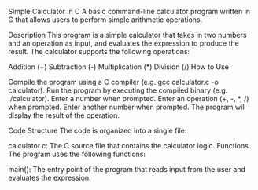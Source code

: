 Simple Calculator in C
A basic command-line calculator program written in C that allows users to perform simple arithmetic operations.

Description This program is a simple calculator that takes in two numbers and an operation as input, and evaluates the expression to produce the result. The calculator supports the following operations:

Addition (+)
Subtraction (-)
Multiplication (*)
Division (/)
How to Use

Compile the program using a C compiler (e.g. gcc calculator.c -o calculator).
Run the program by executing the compiled binary (e.g. ./calculator).
Enter a number when prompted.
Enter an operation (+, -, *, /) when prompted.
Enter another number when prompted.
The program will display the result of the operation.




Code Structure The code is organized into a single file:

calculator.c: The C source file that contains the calculator logic.
Functions The program uses the following functions:

main(): The entry point of the program that reads input from the user and evaluates the expression.
